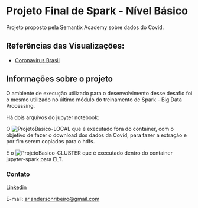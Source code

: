 # Projeto Final de Spark - Nível Básico

Projeto proposto pela Semantix Academy sobre dados do Covid.

## Referências das Visualizações:

* [Coronavírus Brasil](https://covid.saude.gov.br/)

## Informações sobre o projeto

O ambiente de execução utilizado para o desenvolvimento desse desafio foi o mesmo utilizado no último módulo do treinamento de Spark - Big Data Processing.

Há dois arquivos do jupyter notebook:

O ![](/ProjetoBasico-LOCAL.ipynb "ProjetoBasico-LOCAL") que é executado fora do container, com o objetivo de fazer o download dos dados da Covid, para fazer a extração e por fim serem copiados para o hdfs.

E o ![](/ProjetoBasico-CLUSTER.ipynb "ProjetoBasico-CLUSTER") que é executado dentro do container jupyter-spark para ELT.


### Contato

[Linkedin](https://www.linkedin.com/in/anderson-ribeiro-carvalho)

E-mail: ar.andersonribeiro@gmail.com

